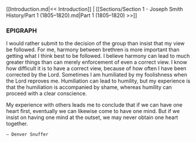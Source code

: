 [[Introduction.md|<< Introduction]]  |  [[Sections/Section 1 - Joseph Smith History/Part 1 (1805–1820).md|Part 1 (1805–1820) >>]]

### EPIGRAPH

I would rather submit to the decision of the group than insist that my view be followed. For me, harmony between brethren is more important than getting what I think best to be followed. I believe harmony can lead to much greater things than can merely enforcement of even a correct view. I know how difficult it is to have a correct view, because of how often I have been corrected by the Lord. Sometimes I am humiliated by my foolishness when the Lord reproves me. Humiliation can lead to humility, but my experience is that the humiliation is accompanied by shame, whereas humility can proceed with a clear conscience.

My experience with others leads me to conclude that if we can have one heart first, eventually we can likewise come to have one mind. But if we insist on having one mind at the outset, we may never obtain one heart together.


    — Denver Snuffer